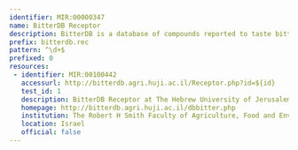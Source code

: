 ```yaml
---
identifier: MIR:00000347
name: BitterDB Receptor
description: BitterDB is a database of compounds reported to taste bitter to humans. The compounds can be searched by name, chemical structure, similarity to other bitter compounds, association with a particular human bitter taste receptor, and so on. The database also contains information on mutations in bitter taste receptors that were shown to influence receptor activation by bitter compounds. The aim of BitterDB is to facilitate studying the chemical features associated with bitterness. This collection references receptors.
prefix: bitterdb.rec
pattern: ^\d+$
prefixed: 0
resources:
 - identifier: MIR:00100442
   accessurl: http://bitterdb.agri.huji.ac.il/Receptor.php?id=${id}
   test_id: 1
   description: BitterDB Receptor at The Hebrew University of Jerusalem
   homepage: http://bitterdb.agri.huji.ac.il/dbbitter.php
   institution: The Robert H Smith Faculty of Agriculture, Food and Environment, The Institute of Biochemistry, Food Science and Nutrition, The Hebrew University of Jerusalem, Rehovot
   location: Israel
   official: false
---
```

